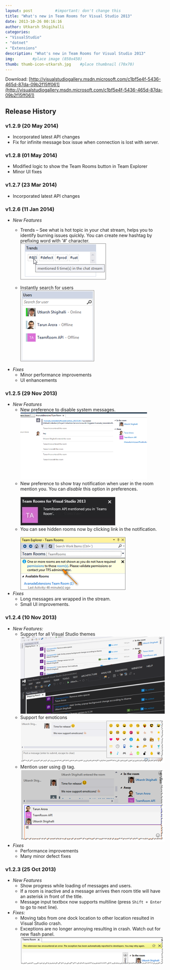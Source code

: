 ```yaml
---
layout: post          #important: don't change this
title: "What's new in Team Rooms for Visual Studio 2013"
date: 2013-10-26 00:16:16
author: Utkarsh Shigihalli
categories:
- "VisualStudio"
- "dotnet"
- "Extensions"
description: "What's new in Team Rooms for Visual Studio 2013"
img:        #place image (850x450)
thumb: thumb-icon-utkarsh.jpg    #place thumbnail (70x70)
---
```

Download: [http://visualstudiogallery.msdn.microsoft.com/c1bf5e4f-5436-465d-87da-09b2f15ff061](http://visualstudiogallery.msdn.microsoft.com/c1bf5e4f-5436-465d-87da-09b2f15ff061)

## Release History

### v1.2.9 (20 May 2014)

- Incorporated latest API changes
- Fix for infinite message box issue when connection is lost with server.

### v1.2.8 (01 May 2014)

- Modified logic to show the Team Rooms button in Team Explorer
- Minor UI fixes

### v1.2.7 (23 Mar 2014)

- Incorporated latest API changes

### v1.2.6 (11 Jan 2014)

- *New Features*
	- Trends – See what is hot topic in your chat stream, helps you to identify burning issues quickly. You can create new hashtag by prefixing word with '#' character.<br/>
	![1](/images/screenshots/utkarsh/2013_10_26_what's_new_in_team_Image1.png)

	- Instantly search for users <br/>
	![image_thumb2](/images/screenshots/utkarsh/2013_10_26_what's_new_in_team_Image2.png)
- *Fixes*
	- Minor performance improvements
	- UI enhancements

### v1.2.5 (29 Nov 2013)       

- *New Features*
	- New preference to disable system messages.<br/>
	![HideSystemMessagesNew](/images/screenshots/utkarsh/2013_10_26_what's_new_in_team_Image3.gif)
	- New preference to show tray notification when user in the room mention you. You can *disable* this option in preferences.<br/>           
	![clip_image002](/images/screenshots/utkarsh/2013_10_26_what's_new_in_team_Image4.jpg)
	- You can see hidden rooms now by clicking link in the notification.<br/>           
	![image](/images/screenshots/utkarsh/2013_10_26_what's_new_in_team_Image5.png "image")
- *Fixes*
	- Long messages are wrapped in the stream. 
	- Small UI improvements.         
	
### v1.2.4 (10 Nov 2013)

- *New Features:*
	- Support for all Visual Studio themes <br/>
	![screenshot-theme](/images/screenshots/utkarsh/2013_10_26_what's_new_in_team_Image6.png)
	- Support for emoticons
	![emoticon](/images/screenshots/utkarsh/2013_10_26_what's_new_in_team_Image7.png)
	- Mention user using @ tag.
	![image](/images/screenshots/utkarsh/2013_10_26_what's_new_in_team_Image8.png)
- *Fixes*
	- Performance improvements 
	- Many minor defect fixes         

### v1.2.3 (25 Oct 2013)
       
- *New Features*
	- Show progress while loading of messages and users.
	- If a room is inactive and a message arrives then room title will have an asterisk in front of the title.
	- Message input textbox now supports multiline (press `Shift + Enter` to go to next line).
- *Fixes:*
	- Moving tabs from one dock location to other location resulted in Visual Studio crash. 
	- Exceptions are no longer annoying resulting in crash. Watch out for new flash panel.           
	![image](/images/screenshots/utkarsh/2013_10_26_what's_new_in_team_Image9.png)
